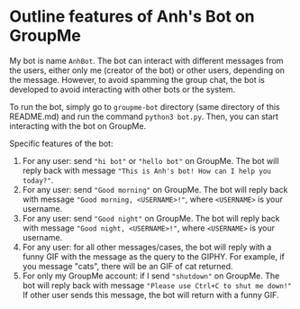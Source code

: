 # Outline features of Anh's Bot on GroupMe
My bot is name `AnhBot`. The bot can interact with different messages from the users, either only me (creator of the bot) or other users, depending on the message. 
However, to avoid spamming the group chat, the bot is developed to avoid interacting with other bots or the system.

To run the bot, simply go to `groupme-bot` directory (same directory of this README.md) and run the command `python3 bot.py`. 
Then, you can start interacting with the bot on GroupMe.

Specific features of the bot:
  1. For any user: send `"hi bot"` or `"hello bot"` on GroupMe. The bot will reply back with message `"This is Anh's bot! How can I help you today?"`.
  2. For any user: send `"Good morning"` on GroupMe. The bot will reply back with message `"Good morning, <USERNAME>!"`, where `<USERNAME>` is your username.
  3. For any user: send `"Good night"` on GroupMe. The bot will reply back with message `"Good night, <USERNAME>!"`, where `<USERNAME>` is your username.
  4. For any user: for all other messages/cases, the bot will reply with a funny GIF with the message as the query to the GIPHY. For example, if you message "cats", there will be an GIF of cat returned.
  5. For only my GroupMe account: if I send `"shutdown"` on GroupMe. The bot will reply back with message `"Please use Ctrl+C to shut me down!"` If other user sends this message, the bot will return with a funny GIF.
